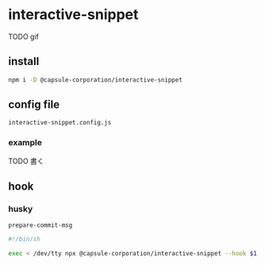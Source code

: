 # interactive-snippet

TODO gif

## install

```bash
npm i -D @capsule-corporation/interactive-snippet
```

## config file

`interactive-snippet.config.js`

### example

TODO 書く

## hook

### husky

`prepare-commit-msg`

```bash
#!/bin/sh

exec < /dev/tty npx @capsule-corporation/interactive-snippet --hook $1 || true
```
